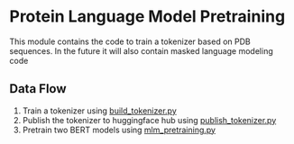 # Protein Language Model Pretraining

This module contains the code to train a tokenizer based on PDB sequences. In the future
it will also contain masked language modeling code

## Data Flow

1. Train a tokenizer using [build_tokenizer.py](./build_tokenizer.py)
2. Publish the tokenizer to huggingface hub
   using [publish_tokenizer.py](./publish_tokenizer.py)
3. Pretrain two BERT models using [mlm_pretraining.py](./mlm_pretraining.py)